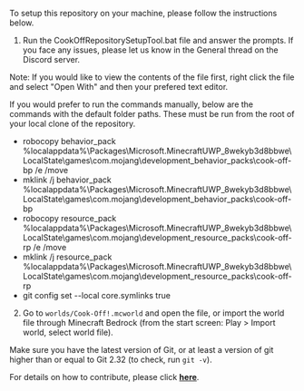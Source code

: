 To setup this repository on your machine, please follow the instructions below.

1. Run the CookOffRepositorySetupTool.bat file and answer the prompts. If you face any issues, please let us know in the General thread on the Discord server.

Note: If you would like to view the contents of the file first, right click the file and select "Open With" and then your prefered text editor.

If you would prefer to run the commands manually, below are the commands with the default folder paths. These must be run from the root of your local clone of the repository.

- robocopy behavior_pack %localappdata%\Packages\Microsoft.MinecraftUWP_8wekyb3d8bbwe\LocalState\games\com.mojang\development_behavior_packs\cook-off-bp /e /move
- mklink /j behavior_pack %localappdata%\Packages\Microsoft.MinecraftUWP_8wekyb3d8bbwe\LocalState\games\com.mojang\development_behavior_packs\cook-off-bp
- robocopy resource_pack %localappdata%\Packages\Microsoft.MinecraftUWP_8wekyb3d8bbwe\LocalState\games\com.mojang\development_resource_packs\cook-off-rp /e /move
- mklink /j resource_pack %localappdata%\Packages\Microsoft.MinecraftUWP_8wekyb3d8bbwe\LocalState\games\com.mojang\development_resource_packs\cook-off-rp
- git config set --local core.symlinks true

2. Go to `worlds/Cook-Off!.mcworld` and open the file, or import the world file through Minecraft Bedrock (from the start screen: Play > Import world, select world file).

Make sure you have the latest version of Git, or at least a version of git higher than or equal to Git 2.32 (to check, run `git -v`).

For details on how to contribute, please click **[here](https://bedrockcommands.org/projects/cook-off/contributing)**.